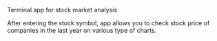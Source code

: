 Terminal app for stock market analysis

After entering the stock symbol, app allows you to check stock price of companies 
in the last year on various type of charts.